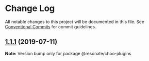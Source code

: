 # Change Log

All notable changes to this project will be documented in this file.
See [Conventional Commits](https://conventionalcommits.org) for commit guidelines.

## [1.1.1](https://github.com/@resonatecoop/stream2own/compare/@resonate/choo-plugins@1.1.0...@resonate/choo-plugins@1.1.1) (2019-07-11)

**Note:** Version bump only for package @resonate/choo-plugins
